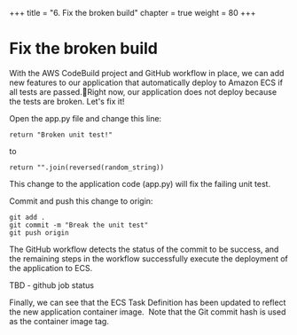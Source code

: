 +++
title = "6. Fix the broken build"
chapter = true
weight = 80
+++

# Fix the broken build

With the AWS CodeBuild project and GitHub workflow in place, we can add new features to our application that automatically deploy to Amazon ECS if all tests are passed.Right now, our application does not deploy because the tests are broken. Let's fix it!

Open the app.py file and change this line:

```
return "Broken unit test!"
```

to

```
return "".join(reversed(random_string))
```

This change to the application code (app.py) will fix the failing unit test.

Commit and push this change to origin:

```
git add .
git commit -m "Break the unit test"
git push origin
```

The GitHub workflow detects the status of the commit to be success, and the remaining steps in the workflow successfully execute the deployment of the application to ECS.

TBD - github job status

Finally, we can see that the ECS Task Definition has been updated to reflect the new application container image.  Note that the Git commit hash is used as the container image tag.